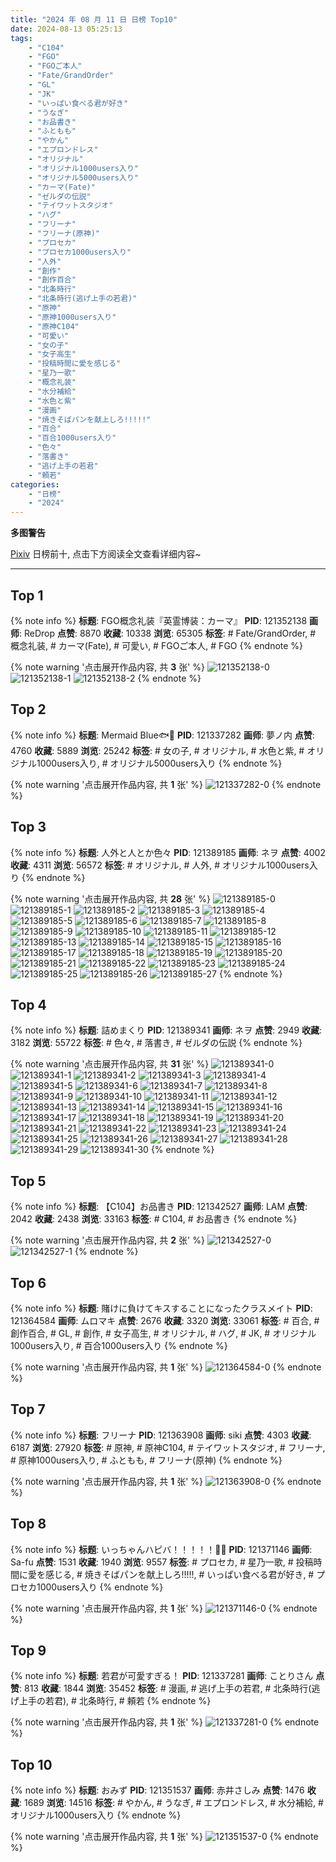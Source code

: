 ```yaml
---
title: "2024 年 08 月 11 日 日榜 Top10"
date: 2024-08-13 05:25:13
tags:
    - "C104"
    - "FGO"
    - "FGOご本人"
    - "Fate/GrandOrder"
    - "GL"
    - "JK"
    - "いっぱい食べる君が好き"
    - "うなぎ"
    - "お品書き"
    - "ふともも"
    - "やかん"
    - "エプロンドレス"
    - "オリジナル"
    - "オリジナル1000users入り"
    - "オリジナル5000users入り"
    - "カーマ(Fate)"
    - "ゼルダの伝説"
    - "テイワットスタジオ"
    - "ハグ"
    - "フリーナ"
    - "フリーナ(原神)"
    - "プロセカ"
    - "プロセカ1000users入り"
    - "人外"
    - "創作"
    - "創作百合"
    - "北条時行"
    - "北条時行(逃げ上手の若君)"
    - "原神"
    - "原神1000users入り"
    - "原神C104"
    - "可愛い"
    - "女の子"
    - "女子高生"
    - "投稿時間に愛を感じる"
    - "星乃一歌"
    - "概念礼装"
    - "水分補給"
    - "水色と紫"
    - "漫画"
    - "焼きそばパンを献上しろ!!!!!"
    - "百合"
    - "百合1000users入り"
    - "色々"
    - "落書き"
    - "逃げ上手の若君"
    - "頼若"
categories:
    - "日榜"
    - "2024"
---
```


<i class="fa fa-triangle-exclamation"></i>**多图警告**<i class="fa fa-triangle-exclamation"></i>

[Pixiv](https://www.pixiv.net/) 日榜前十, 点击下方阅读全文查看详细内容~

<!-- more -->

---

## Top 1

{% note info %}
**标题**: FGO概念礼装『英霊博装：カーマ』
**PID**: 121352138 **画师**: ReDrop
**点赞**: 8870 **收藏**: 10338 **浏览**: 65305
**标签**: # Fate/GrandOrder, # 概念礼装, # カーマ(Fate), # 可愛い, # FGOご本人, # FGO
{% endnote %}

{% note warning '点击展开作品内容, 共 **3** 张' %}
![121352138-0](https://i.pixiv.re/img-original/img/2024/08/10/13/02/18/121352138_p0.png)
![121352138-1](https://i.pixiv.re/img-original/img/2024/08/10/13/02/18/121352138_p1.png)
![121352138-2](https://i.pixiv.re/img-original/img/2024/08/10/13/02/18/121352138_p2.png)
{% endnote %}

## Top 2

{% note info %}
**标题**: Mermaid Blue🐟💙
**PID**: 121337282 **画师**: 夢ノ内
**点赞**: 4760 **收藏**: 5889 **浏览**: 25242
**标签**: # 女の子, # オリジナル, # 水色と紫, # オリジナル1000users入り, # オリジナル5000users入り
{% endnote %}

{% note warning '点击展开作品内容, 共 **1** 张' %}
![121337282-0](https://i.pixiv.re/img-original/img/2024/08/10/00/00/17/121337282_p0.jpg)
{% endnote %}

## Top 3

{% note info %}
**标题**: 人外と人とか色々
**PID**: 121389185 **画师**: ネヲ
**点赞**: 4002 **收藏**: 4311 **浏览**: 56572
**标签**: # オリジナル, # 人外, # オリジナル1000users入り
{% endnote %}

{% note warning '点击展开作品内容, 共 **28** 张' %}
![121389185-0](https://i.pixiv.re/img-original/img/2024/08/11/16/16/34/121389185_p0.png)
![121389185-1](https://i.pixiv.re/img-original/img/2024/08/11/16/16/34/121389185_p1.png)
![121389185-2](https://i.pixiv.re/img-original/img/2024/08/11/16/16/34/121389185_p2.png)
![121389185-3](https://i.pixiv.re/img-original/img/2024/08/11/16/16/34/121389185_p3.png)
![121389185-4](https://i.pixiv.re/img-original/img/2024/08/11/16/16/34/121389185_p4.png)
![121389185-5](https://i.pixiv.re/img-original/img/2024/08/11/16/16/34/121389185_p5.png)
![121389185-6](https://i.pixiv.re/img-original/img/2024/08/11/16/16/34/121389185_p6.png)
![121389185-7](https://i.pixiv.re/img-original/img/2024/08/11/16/16/34/121389185_p7.png)
![121389185-8](https://i.pixiv.re/img-original/img/2024/08/11/16/16/34/121389185_p8.png)
![121389185-9](https://i.pixiv.re/img-original/img/2024/08/11/16/16/34/121389185_p9.png)
![121389185-10](https://i.pixiv.re/img-original/img/2024/08/11/16/16/34/121389185_p10.png)
![121389185-11](https://i.pixiv.re/img-original/img/2024/08/11/16/16/34/121389185_p11.png)
![121389185-12](https://i.pixiv.re/img-original/img/2024/08/11/16/16/34/121389185_p12.png)
![121389185-13](https://i.pixiv.re/img-original/img/2024/08/11/16/16/34/121389185_p13.png)
![121389185-14](https://i.pixiv.re/img-original/img/2024/08/11/16/16/34/121389185_p14.png)
![121389185-15](https://i.pixiv.re/img-original/img/2024/08/11/16/16/34/121389185_p15.png)
![121389185-16](https://i.pixiv.re/img-original/img/2024/08/11/16/16/34/121389185_p16.png)
![121389185-17](https://i.pixiv.re/img-original/img/2024/08/11/16/16/34/121389185_p17.png)
![121389185-18](https://i.pixiv.re/img-original/img/2024/08/11/16/16/34/121389185_p18.png)
![121389185-19](https://i.pixiv.re/img-original/img/2024/08/11/16/16/34/121389185_p19.png)
![121389185-20](https://i.pixiv.re/img-original/img/2024/08/11/16/16/34/121389185_p20.png)
![121389185-21](https://i.pixiv.re/img-original/img/2024/08/11/16/16/34/121389185_p21.png)
![121389185-22](https://i.pixiv.re/img-original/img/2024/08/11/16/16/34/121389185_p22.png)
![121389185-23](https://i.pixiv.re/img-original/img/2024/08/11/16/16/34/121389185_p23.png)
![121389185-24](https://i.pixiv.re/img-original/img/2024/08/11/16/16/34/121389185_p24.png)
![121389185-25](https://i.pixiv.re/img-original/img/2024/08/11/16/16/34/121389185_p25.png)
![121389185-26](https://i.pixiv.re/img-original/img/2024/08/11/16/16/34/121389185_p26.png)
![121389185-27](https://i.pixiv.re/img-original/img/2024/08/11/16/16/34/121389185_p27.png)
{% endnote %}

## Top 4

{% note info %}
**标题**: 詰めまくり
**PID**: 121389341 **画师**: ネヲ
**点赞**: 2949 **收藏**: 3182 **浏览**: 55722
**标签**: # 色々, # 落書き, # ゼルダの伝説
{% endnote %}

{% note warning '点击展开作品内容, 共 **31** 张' %}
![121389341-0](https://i.pixiv.re/img-original/img/2024/08/11/16/22/40/121389341_p0.png)
![121389341-1](https://i.pixiv.re/img-original/img/2024/08/11/16/22/40/121389341_p1.png)
![121389341-2](https://i.pixiv.re/img-original/img/2024/08/11/16/22/40/121389341_p2.png)
![121389341-3](https://i.pixiv.re/img-original/img/2024/08/11/16/22/40/121389341_p3.png)
![121389341-4](https://i.pixiv.re/img-original/img/2024/08/11/16/22/40/121389341_p4.png)
![121389341-5](https://i.pixiv.re/img-original/img/2024/08/11/16/22/40/121389341_p5.png)
![121389341-6](https://i.pixiv.re/img-original/img/2024/08/11/16/22/40/121389341_p6.png)
![121389341-7](https://i.pixiv.re/img-original/img/2024/08/11/16/22/40/121389341_p7.png)
![121389341-8](https://i.pixiv.re/img-original/img/2024/08/11/16/22/40/121389341_p8.png)
![121389341-9](https://i.pixiv.re/img-original/img/2024/08/11/16/22/40/121389341_p9.png)
![121389341-10](https://i.pixiv.re/img-original/img/2024/08/11/16/22/40/121389341_p10.png)
![121389341-11](https://i.pixiv.re/img-original/img/2024/08/11/16/22/40/121389341_p11.png)
![121389341-12](https://i.pixiv.re/img-original/img/2024/08/11/16/22/40/121389341_p12.png)
![121389341-13](https://i.pixiv.re/img-original/img/2024/08/11/16/22/40/121389341_p13.png)
![121389341-14](https://i.pixiv.re/img-original/img/2024/08/11/16/22/40/121389341_p14.png)
![121389341-15](https://i.pixiv.re/img-original/img/2024/08/11/16/22/40/121389341_p15.png)
![121389341-16](https://i.pixiv.re/img-original/img/2024/08/11/16/22/40/121389341_p16.png)
![121389341-17](https://i.pixiv.re/img-original/img/2024/08/11/16/22/40/121389341_p17.png)
![121389341-18](https://i.pixiv.re/img-original/img/2024/08/11/16/22/40/121389341_p18.png)
![121389341-19](https://i.pixiv.re/img-original/img/2024/08/11/16/22/40/121389341_p19.png)
![121389341-20](https://i.pixiv.re/img-original/img/2024/08/11/16/22/40/121389341_p20.png)
![121389341-21](https://i.pixiv.re/img-original/img/2024/08/11/16/22/40/121389341_p21.png)
![121389341-22](https://i.pixiv.re/img-original/img/2024/08/11/16/22/40/121389341_p22.png)
![121389341-23](https://i.pixiv.re/img-original/img/2024/08/11/16/22/40/121389341_p23.png)
![121389341-24](https://i.pixiv.re/img-original/img/2024/08/11/16/22/40/121389341_p24.png)
![121389341-25](https://i.pixiv.re/img-original/img/2024/08/11/16/22/40/121389341_p25.png)
![121389341-26](https://i.pixiv.re/img-original/img/2024/08/11/16/22/40/121389341_p26.png)
![121389341-27](https://i.pixiv.re/img-original/img/2024/08/11/16/22/40/121389341_p27.png)
![121389341-28](https://i.pixiv.re/img-original/img/2024/08/11/16/22/40/121389341_p28.png)
![121389341-29](https://i.pixiv.re/img-original/img/2024/08/11/16/22/40/121389341_p29.png)
![121389341-30](https://i.pixiv.re/img-original/img/2024/08/11/16/22/40/121389341_p30.png)
{% endnote %}

## Top 5

{% note info %}
**标题**: 【C104】お品書き
**PID**: 121342527 **画师**: LAM
**点赞**: 2042 **收藏**: 2438 **浏览**: 33163
**标签**: # C104, # お品書き
{% endnote %}

{% note warning '点击展开作品内容, 共 **2** 张' %}
![121342527-0](https://i.pixiv.re/img-original/img/2024/08/10/02/57/58/121342527_p0.jpg)
![121342527-1](https://i.pixiv.re/img-original/img/2024/08/10/02/57/58/121342527_p1.jpg)
{% endnote %}

## Top 6

{% note info %}
**标题**: 賭けに負けてキスすることになったクラスメイト
**PID**: 121364584 **画师**: ムロマキ
**点赞**: 2676 **收藏**: 3320 **浏览**: 33061
**标签**: # 百合, # 創作百合, # GL, # 創作, # 女子高生, # オリジナル, # ハグ, # JK, # オリジナル1000users入り, # 百合1000users入り
{% endnote %}

{% note warning '点击展开作品内容, 共 **1** 张' %}
![121364584-0](https://i.pixiv.re/img-original/img/2024/08/10/20/58/12/121364584_p0.jpg)
{% endnote %}

## Top 7

{% note info %}
**标题**: フリーナ
**PID**: 121363908 **画师**: siki
**点赞**: 4303 **收藏**: 6187 **浏览**: 27920
**标签**: # 原神, # 原神C104, # テイワットスタジオ, # フリーナ, # 原神1000users入り, # ふともも, # フリーナ(原神)
{% endnote %}

{% note warning '点击展开作品内容, 共 **1** 张' %}
![121363908-0](https://i.pixiv.re/img-original/img/2024/08/10/20/36/22/121363908_p0.jpg)
{% endnote %}

## Top 8

{% note info %}
**标题**: いっちゃんハピバ！！！！！🎂🎉
**PID**: 121371146 **画师**: Sa-fu
**点赞**: 1531 **收藏**: 1940 **浏览**: 9557
**标签**: # プロセカ, # 星乃一歌, # 投稿時間に愛を感じる, # 焼きそばパンを献上しろ!!!!!, # いっぱい食べる君が好き, # プロセカ1000users入り
{% endnote %}

{% note warning '点击展开作品内容, 共 **1** 张' %}
![121371146-0](https://i.pixiv.re/img-original/img/2024/08/11/00/00/07/121371146_p0.jpg)
{% endnote %}

## Top 9

{% note info %}
**标题**: 若君が可愛すぎる！
**PID**: 121337281 **画师**: ことりさん
**点赞**: 813 **收藏**: 1844 **浏览**: 35452
**标签**: # 漫画, # 逃げ上手の若君, # 北条時行(逃げ上手の若君), # 北条時行, # 頼若
{% endnote %}

{% note warning '点击展开作品内容, 共 **1** 张' %}
![121337281-0](https://i.pixiv.re/img-original/img/2024/08/10/00/00/17/121337281_p0.jpg)
{% endnote %}

## Top 10

{% note info %}
**标题**: おみず
**PID**: 121351537 **画师**: 赤井さしみ
**点赞**: 1476 **收藏**: 1689 **浏览**: 14516
**标签**: # やかん, # うなぎ, # エプロンドレス, # 水分補給, # オリジナル1000users入り
{% endnote %}

{% note warning '点击展开作品内容, 共 **1** 张' %}
![121351537-0](https://i.pixiv.re/img-original/img/2024/08/11/16/05/15/121351537_p0.png)
{% endnote %}
